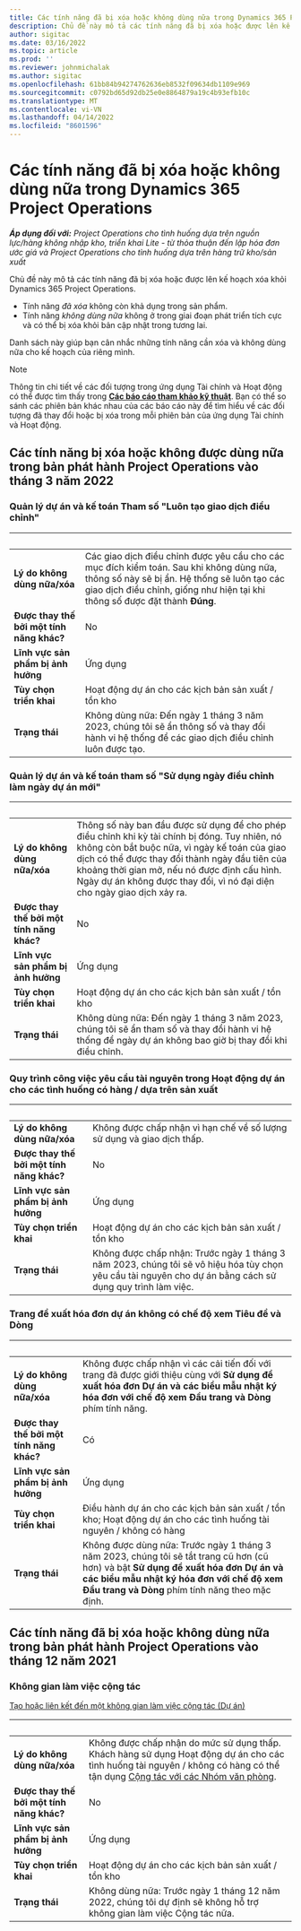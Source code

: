```yaml
---
title: Các tính năng đã bị xóa hoặc không dùng nữa trong Dynamics 365 Project Operations
description: Chủ đề này mô tả các tính năng đã bị xóa hoặc được lên kế hoạch xóa khỏi Dynamics 365 Project Operations.
author: sigitac
ms.date: 03/16/2022
ms.topic: article
ms.prod: ''
ms.reviewer: johnmichalak
ms.author: sigitac
ms.openlocfilehash: 61bb84b94274762636eb8532f09634db1109e969
ms.sourcegitcommit: c0792bd65d92db25e0e8864879a19c4b93efb10c
ms.translationtype: MT
ms.contentlocale: vi-VN
ms.lasthandoff: 04/14/2022
ms.locfileid: "8601596"
---
```

# <a name="removed-or-deprecated-features-in-dynamics-365-project-operations"></a>Các tính năng đã bị xóa hoặc không dùng nữa trong Dynamics 365 Project Operations

_**Áp dụng đối với:** Project Operations cho tình huống dựa trên nguồn lực/hàng không nhập kho, triển khai Lite - từ thỏa thuận đến lập hóa đơn ước giá và Project Operations cho tình huống dựa trên hàng trữ kho/sản xuất_

Chủ đề này mô tả các tính năng đã bị xóa hoặc được lên kế hoạch xóa khỏi Dynamics 365 Project Operations.

- Tính năng *đã xóa* không còn khả dụng trong sản phẩm.
- Tính năng *không dùng nữa* không ở trong giai đoạn phát triển tích cực và có thể bị xóa khỏi bản cập nhật trong tương lai.

Danh sách này giúp bạn cân nhắc những tính năng cần xóa và không dùng nữa cho kế hoạch của riêng mình.

> [!NOTE]
> Thông tin chi tiết về các đối tượng trong ứng dụng Tài chính và Hoạt động có thể được tìm thấy trong [**Các báo cáo tham khảo kỹ thuật**](/dynamics/s-e/global/axtechrefrep_61). Bạn có thể so sánh các phiên bản khác nhau của các báo cáo này để tìm hiểu về các đối tượng đã thay đổi hoặc bị xóa trong mỗi phiên bản của ứng dụng Tài chính và Hoạt động.

## <a name="features-removed-or-deprecated-in-the-project-operations-march-2022-release"></a>Các tính năng bị xóa hoặc không được dùng nữa trong bản phát hành Project Operations vào tháng 3 năm 2022

### <a name="project-management-and-accounting-always-create-adjustment-transaction-parameter"></a>Quản lý dự án và kế toán Tham số "Luôn tạo giao dịch điều chỉnh"

| &nbsp; | &nbsp; |
|--------|--------|
| **Lý do không dùng nữa/xóa** | Các giao dịch điều chỉnh được yêu cầu cho các mục đích kiểm toán. Sau khi không dùng nữa, thông số này sẽ bị ẩn. Hệ thống sẽ luôn tạo các giao dịch điều chỉnh, giống như hiện tại khi thông số được đặt thành **Đúng**. |
| **Được thay thế bởi một tính năng khác?** | No |
| **Lĩnh vực sản phẩm bị ảnh hưởng** | Ứng dụng |
| **Tùy chọn triển khai** | Hoạt động dự án cho các kịch bản sản xuất / tồn kho |
| **Trạng thái** | Không dùng nữa: Đến ngày 1 tháng 3 năm 2023, chúng tôi sẽ ẩn thông số và thay đổi hành vi hệ thống để các giao dịch điều chỉnh luôn được tạo. |

### <a name="project-management-and-accounting-use-adjustment-date-as-new-project-date-parameter"></a>Quản lý dự án và kế toán tham số "Sử dụng ngày điều chỉnh làm ngày dự án mới"

| &nbsp; | &nbsp; |
|--------|--------|
| **Lý do không dùng nữa/xóa** | Thông số này ban đầu được sử dụng để cho phép điều chỉnh khi kỳ tài chính bị đóng. Tuy nhiên, nó không còn bắt buộc nữa, vì ngày kế toán của giao dịch có thể được thay đổi thành ngày đầu tiên của khoảng thời gian mở, nếu nó được định cấu hình. Ngày dự án không được thay đổi, vì nó đại diện cho ngày giao dịch xảy ra. |
| **Được thay thế bởi một tính năng khác?** | No |
| **Lĩnh vực sản phẩm bị ảnh hưởng** | Ứng dụng |
| **Tùy chọn triển khai** | Hoạt động dự án cho các kịch bản sản xuất / tồn kho |
| **Trạng thái** | Không dùng nữa: Đến ngày 1 tháng 3 năm 2023, chúng tôi sẽ ẩn tham số và thay đổi hành vi hệ thống để ngày dự án không bao giờ bị thay đổi khi điều chỉnh. |

### <a name="resource-request-workflow-in-project-operations-for-stockedproduction-based-scenarios"></a>Quy trình công việc yêu cầu tài nguyên trong Hoạt động dự án cho các tình huống có hàng / dựa trên sản xuất

| &nbsp; | &nbsp; |
|--------|--------|
| **Lý do không dùng nữa/xóa** | Không được chấp nhận vì hạn chế về số lượng sử dụng và giao dịch thấp. |
| **Được thay thế bởi một tính năng khác?** | No |
| **Lĩnh vực sản phẩm bị ảnh hưởng** | Ứng dụng |
| **Tùy chọn triển khai** | Hoạt động dự án cho các kịch bản sản xuất / tồn kho |
| **Trạng thái** | Không được chấp nhận: Trước ngày 1 tháng 3 năm 2023, chúng tôi sẽ vô hiệu hóa tùy chọn yêu cầu tài nguyên cho dự án bằng cách sử dụng quy trình làm việc. |

### <a name="project-invoice-proposal-page-without-header-and-lines-views"></a>Trang đề xuất hóa đơn dự án không có chế độ xem Tiêu đề và Dòng

| &nbsp; | &nbsp; |
|--------|--------|
| **Lý do không dùng nữa/xóa** | Không được chấp nhận vì các cải tiến đối với trang đã được giới thiệu cùng với **Sử dụng đề xuất hóa đơn Dự án và các biểu mẫu nhật ký hóa đơn với chế độ xem Đầu trang và Dòng** phím tính năng. |
| **Được thay thế bởi một tính năng khác?** | Có |
| **Lĩnh vực sản phẩm bị ảnh hưởng** | Ứng dụng |
| **Tùy chọn triển khai** | Điều hành dự án cho các kịch bản sản xuất / tồn kho; Hoạt động dự án cho các tình huống tài nguyên / không có hàng |
| **Trạng thái** | Không được dùng nữa: Trước ngày 1 tháng 3 năm 2023, chúng tôi sẽ tắt trang cũ hơn (cũ hơn) và bật **Sử dụng đề xuất hóa đơn Dự án và các biểu mẫu nhật ký hóa đơn với chế độ xem Đầu trang và Dòng** phím tính năng theo mặc định. |

## <a name="features-removed-or-deprecated-in-the-project-operations-december-2021-release"></a>Các tính năng đã bị xóa hoặc không dùng nữa trong bản phát hành Project Operations vào tháng 12 năm 2021

### <a name="collaboration-workspaces"></a>Không gian làm việc cộng tác

[Tạo hoặc liên kết đến một không gian làm việc cộng tác (Dự án)](/dynamicsax-2012/appuser-itpro/create-or-link-to-a-collaboration-workspace-project)

| &nbsp; | &nbsp; |
|--------|--------|
| **Lý do không dùng nữa/xóa** | Không được chấp nhận do mức sử dụng thấp. Khách hàng sử dụng Hoạt động dự án cho các tình huống tài nguyên / không có hàng có thể tận dụng [Cộng tác với các Nhóm văn phòng](../project-management/collaboration-groups.md). |
| **Được thay thế bởi một tính năng khác?** | No |
| **Lĩnh vực sản phẩm bị ảnh hưởng** | Ứng dụng  |
| **Tùy chọn triển khai** | Hoạt động dự án cho các kịch bản sản xuất / tồn kho |
| **Trạng thái** | Không dùng nữa: Trước ngày 1 tháng 12 năm 2022, chúng tôi dự định sẽ không hỗ trợ không gian làm việc Cộng tác nữa. |
